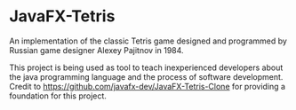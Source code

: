 # JavaFX-Tetris
An implementation of the classic Tetris game designed and programmed by Russian game designer Alexey Pajitnov in 1984.

This project is being used as tool to teach inexperienced developers about the java programming language and the process of software development.
Credit to https://github.com/javafx-dev/JavaFX-Tetris-Clone for providing a foundation for this project.
